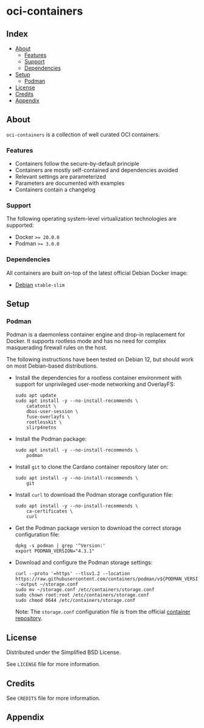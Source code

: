 # oci-containers

## Index

- [About](#about)
  - [Features](#features)
  - [Support](#support)
  - [Dependencies](#dependencies)
- [Setup](#setup)
  - [Podman](#podman)
- [License](#license)
- [Credits](#credits)
- [Appendix](#appendix)

## About

`oci-containers` is a collection of well curated OCI containers.

### Features

- Containers follow the secure-by-default principle
- Containers are mostly self-contained and dependencies avoided
- Relevant settings are parameterized
- Parameters are documented with examples
- Containers contain a changelog

### Support

The following operating system-level virtualization technologies are supported:
- Docker `>= 20.0.0`
- Podman `>= 3.0.0`

### Dependencies

All containers are built on-top of the latest official Debian Docker image:
- [Debian](docker.io/debian) `stable-slim`

## Setup

### Podman

Podman is a daemonless container engine and drop-in replacement for Docker. It supports rootless mode and has no need for complex masquerading firewall rules on the host.

The following instructions have been tested on Debian 12, but should work on most Debian-based distributions.

- Install the dependencies for a rootless container environment with support for unprivileged user-mode networking and OverlayFS:

    ```
    sudo apt update
    sudo apt install -y --no-install-recommends \
        catatonit \
        dbus-user-session \
        fuse-overlayfs \
        rootlesskit \
        slirp4netns
    ```

- Install the Podman package:

    ```
    sudo apt install -y --no-install-recommends \
        podman
    ```

- Install `git` to clone the Cardano container repository later on:

    ```
    sudo apt install -y --no-install-recommends \
        git
    ```

- Install `curl` to download the Podman storage configuration file:

    ```
    sudo apt install -y --no-install-recommends \
        ca-certificates \
        curl
    ```

- Get the Podman package version to download the correct storage configuration file:

    ```
    dpkg -s podman | grep '^Version:'
    export PODMAN_VERSION="4.3.1"
    ```

- Download and configure the Podman storage settings:

    ```
    curl --proto '=https' --tlsv1.2 --location https://raw.githubusercontent.com/containers/podman/v${PODMAN_VERSION}/vendor/github.com/containers/storage/storage.conf --output ~/storage.conf
    sudo mv ~/storage.conf /etc/containers/storage.conf
    sudo chown root:root /etc/containers/storage.conf
    sudo chmod 0644 /etc/containers/storage.conf
    ```

    Note: The `storage.conf` configuration file is from the official [container repository](https://github.com/containers/podman/tree/main/vendor/github.com/containers/storage).

## License

Distributed under the Simplified BSD License.

See `LICENSE` file for more information.

## Credits

See `CREDITS` file for more information.

## Appendix
